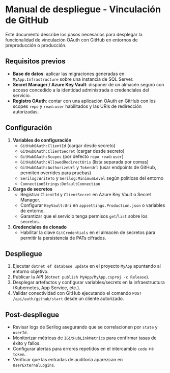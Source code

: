 # Manual de despliegue - Vinculación de GitHub

Este documento describe los pasos necesarios para desplegar la funcionalidad de vinculación OAuth con GitHub en entornos de preproducción o producción.

## Requisitos previos
- **Base de datos**: aplicar las migraciones generadas en `MyApp.Infrastructure` sobre una instancia de SQL Server.
- **Secret Manager / Azure Key Vault**: disponer de un almacén seguro con acceso concedido a la identidad administrada o credenciales del servicio.
- **Registro OAuth**: contar con una aplicación OAuth en GitHub con los scopes `repo` y `read:user` habilitados y las URIs de redirección autorizadas.

## Configuración
1. **Variables de configuración**
   - `GitHubOAuth:ClientId` (cargar desde secreto)
   - `GitHubOAuth:ClientSecret` (cargar desde secreto)
   - `GitHubOAuth:Scopes` (por defecto `repo read:user`)
   - `GitHubOAuth:AllowedRedirectUris` (lista separada por comas)
   - `GitHubOAuth:AuthorizeUrl` y `TokenUrl` (usar endpoints de GitHub, permiten overrides para pruebas)
   - `Serilog:WriteTo` y `Serilog:MinimumLevel` según políticas del entorno
   - `ConnectionStrings:DefaultConnection`
2. **Carga de secretos**
   - Registrar `ClientId` y `ClientSecret` en Azure Key Vault o Secret Manager.
   - Configurar `KeyVault:Uri` en `appsettings.Production.json` o variables de entorno.
   - Garantizar que el servicio tenga permisos `get`/`list` sobre los secretos.
3. **Credenciales de clonado**
   - Habilitar la clave `GitCredentials` en el almacén de secretos para permitir la persistencia de PATs cifrados.

## Despliegue
1. Ejecutar `dotnet ef database update` en el proyecto `MyApp` apuntando al entorno objetivo.
2. Publicar la API (`dotnet publish MyApp/MyApp.csproj -c Release`).
3. Desplegar artefactos y configurar variables/secrets en la infraestructura (Kubernetes, App Service, etc.).
4. Validar conectividad con GitHub ejecutando el comando `POST /api/auth/github/start` desde un cliente autorizado.

## Post-despliegue
- Revisar logs de Serilog asegurando que se correlacionen por `state` y `userId`.
- Monitorizar métricas de `IGitHubLinkMetrics` para confirmar tasas de éxito y fallos.
- Configurar alertas para errores repetidos en el intercambio `code` ↔ `token`.
- Verificar que las entradas de auditoría aparezcan en `UserExternalLogins`.
